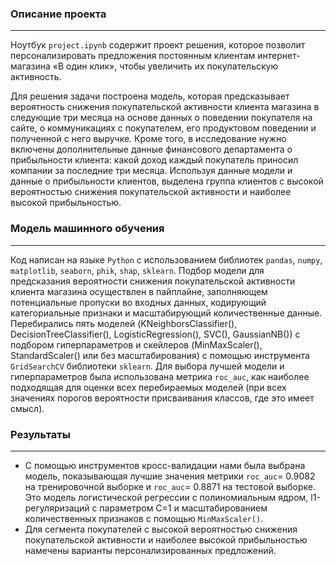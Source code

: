 ### Описание проекта
-----------------------

Ноутбук `project.ipynb` содержит проект решения, которое позволит персонализировать предложения постоянным клиентам интернет-магазина «В один клик», чтобы увеличить их покупательскую активность.

Для решения задачи построена модель, которая предсказывает вероятность снижения покупательской активности клиента магазина в следующие три месяца на основе данных о поведении покупателя на сайте, о коммуникациях с покупателем, его продуктовом поведении и полученной с него выручке. Кроме того, в исследование нужно включены дополнительные данные финансового департамента о прибыльности клиента: какой доход каждый покупатель приносил компании за последние три месяца. Используя данные модели и данные о прибыльности клиентов, выделена группа клиентов с высокой вероятностью снижения покупательской активности и наиболее высокой прибыльностью.

### Модель машинного обучения
----------------------

Код написан на языке `Python` с использованием библиотек `pandas`, `numpy`, `matplotlib`, `seaborn`, `phik`, `shap`, `sklearn`. Подбор модели для предсказания вероятности снижения покупательской активности клиента магазина осуществлен в пайплайне, заполняющем потенциальные пропуски во входных данных, кодирующий категориальные признаки и масштабирующий количественные данные. Перебирались пять моделей (KNeighborsClassifier(), DecisionTreeClassifier(), LogisticRegression(), SVC(), GaussianNB()) с подбором гиперпараметров и скейлеров (MinMaxScaler(), StandardScaler() или без масштабирования) с помощью инструмента `GridSearchCV` библиотеки `sklearn`. Для выбора лучшей модели и гиперпараметров была использована метрика `roc_auc`, как наиболее подходящая для оценки всех перебираемых моделей (при всех значениях порогов вероятности присваивания классов, где это имеет смысл).

### Результаты
----------------------

* С помощью инструментов кросс-валидации нами была выбрана модель, показывающая лучшие значения метрики `roc_auc`= 0.9082 на тренировочной выборке и `roc_auc`= 0.8871 на тестовой выборке. Это модель логистической регрессии с полиномиальным ядром, l1-регуляризаций с параметром C=1 и масштабированием количественных признаков с помощью `MinMaxScaler()`.
* Для сегмента покупателей с высокой вероятностью снижения покупательской активности и наиболее высокой прибыльностью намечены варианты персонализированных предложений.
